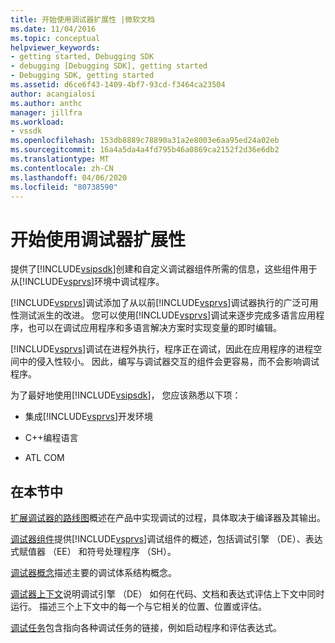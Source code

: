 ```yaml
---
title: 开始使用调试器扩展性 |微软文档
ms.date: 11/04/2016
ms.topic: conceptual
helpviewer_keywords:
- getting started, Debugging SDK
- debugging [Debugging SDK], getting started
- Debugging SDK, getting started
ms.assetid: d6ce6f43-1409-4bf7-93cd-f3464ca23504
author: acangialosi
ms.author: anthc
manager: jillfra
ms.workload:
- vssdk
ms.openlocfilehash: 153db8889c78890a31a2e8003e6aa95ed24a02eb
ms.sourcegitcommit: 16a4a5da4a4fd795b46a0869ca2152f2d36e6db2
ms.translationtype: MT
ms.contentlocale: zh-CN
ms.lasthandoff: 04/06/2020
ms.locfileid: "80738590"
---
```

# <a name="get-started-with-debugger-extensibility"></a>开始使用调试器扩展性
提供了[!INCLUDE[vsipsdk](../../extensibility/includes/vsipsdk_md.md)]创建和自定义调试器组件所需的信息，这些组件用于从[!INCLUDE[vsprvs](../../code-quality/includes/vsprvs_md.md)]环境中调试程序。

 [!INCLUDE[vsprvs](../../code-quality/includes/vsprvs_md.md)]调试添加了从以前[!INCLUDE[vsprvs](../../code-quality/includes/vsprvs_md.md)]调试器执行的广泛可用性测试派生的改进。 您可以使用[!INCLUDE[vsprvs](../../code-quality/includes/vsprvs_md.md)]调试来逐步完成多语言应用程序，也可以在调试应用程序和多语言解决方案时实现变量的即时编辑。

 [!INCLUDE[vsprvs](../../code-quality/includes/vsprvs_md.md)]调试在进程外执行，程序正在调试，因此在应用程序的进程空间中的侵入性较小。 因此，编写与调试器交互的组件会更容易，而不会影响调试程序。

 为了最好地使用[!INCLUDE[vsipsdk](../../extensibility/includes/vsipsdk_md.md)]， 您应该熟悉以下项：

- 集成[!INCLUDE[vsprvs](../../code-quality/includes/vsprvs_md.md)]开发环境

- C++编程语言

- ATL COM

## <a name="in-this-section"></a>在本节中
 [扩展调试器的路线图](../../extensibility/debugger/roadmap-for-extending-the-debugger.md)概述在产品中实现调试的过程，具体取决于编译器及其输出。

 [调试器组件](../../extensibility/debugger/debugger-components.md)提供[!INCLUDE[vsprvs](../../code-quality/includes/vsprvs_md.md)]调试组件的概述，包括调试引擎 （DE）、表达式赋值器 （EE） 和符号处理程序 （SH）。

 [调试器概念](../../extensibility/debugger/debugger-concepts.md)描述主要的调试体系结构概念。

 [调试器上下文](../../extensibility/debugger/debugger-contexts.md)说明调试引擎 （DE） 如何在代码、文档和表达式评估上下文中同时运行。 描述三个上下文中的每一个与它相关的位置、位置或评估。

 [调试任务](../../extensibility/debugger/debugging-tasks.md)包含指向各种调试任务的链接，例如启动程序和评估表达式。
